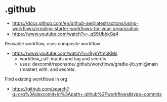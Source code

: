# .github

- https://docs.github.com/en/github-ae@latest/actions/using-workflows/creating-starter-workflows-for-your-organization
- https://www.youtube.com/watch?v=_qS9UbbkGa4

Reusable workflow, uses composite workflow
- https://www.youtube.com/watch?v=lRypYtmbKMs
  - workflow_call: inputs and tag and secrets 
  - uses: dexcomit/reponame/.github/workflows/gradle-jib.yml@main (master) with: and secrets:

Find existing workflows in org
- https://github.com/search?q=org%3Adexcomit+in%3Apath+.github%2Fworkflows&type=commits

